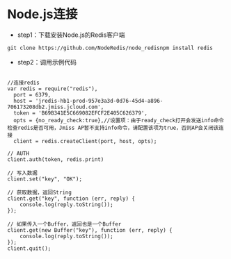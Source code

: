 # Node.js连接

- step1：下载安装Node.js的Redis客户端

```xml
git clone https://github.com/NodeRedis/node_redisnpm install redis
```

- step2：调用示例代码

<pre><code>
//连接redis
var redis = require("redis"),
  port = 6379,
  host = 'jredis-hb1-prod-957e3a3d-0d76-45d4-a896-706173208db2.jmiss.jcloud.com',
  token = 'B69B341E5C669082EFCF2E405C626379',
  opts = {no_ready_check:true},//设置项：由于ready_check打开会发送info命令检查redis是否可用，Jmiss AP暂不支持info命令，请配置该项为true，否则AP会关闭该连接
  client = redis.createClient(port, host, opts);

// AUTH
client.auth(token, redis.print)

// 写入数据
client.set("key", "OK");

// 获取数据，返回String
client.get("key", function (err, reply) {
    console.log(reply.toString());
});

// 如果传入一个Buffer，返回也是一个Buffer
client.get(new Buffer("key"), function (err, reply) {
    console.log(reply.toString());
});
client.quit();
</pre></code>
